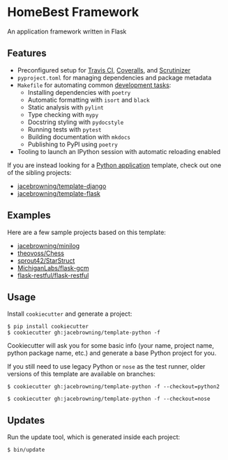 # HomeBest Framework
An application framework written in Flask

## Features

* Preconfigured setup for [Travis CI](https://travis-ci.org/), [Coveralls](https://coveralls.io/), and [Scrutinizer](https://scrutinizer-ci.com/)
* `pyproject.toml` for managing dependencies and package metadata
* `Makefile` for automating common [development tasks](https://github.com/jacebrowning/template-python/blob/master/%7B%7Bcookiecutter.project_name%7D%7D/CONTRIBUTING.md):
    - Installing dependencies with `poetry`
    - Automatic formatting with `isort` and `black`
    - Static analysis with `pylint`
    - Type checking with `mypy`
    - Docstring styling with `pydocstyle`
    - Running tests with `pytest`
    - Building documentation with `mkdocs`
    - Publishing to PyPI using `poetry`
* Tooling to launch an IPython session with automatic reloading enabled

If you are instead looking for a [Python application](https://caremad.io/posts/2013/07/setup-vs-requirement/) template, check out one of the sibling projects:

* [jacebrowning/template-django](https://github.com/jacebrowning/template-django)
* [jacebrowning/template-flask](https://github.com/jacebrowning/template-flask)

## Examples

Here are a few sample projects based on this template:

* [jacebrowning/minilog](https://github.com/jacebrowning/minilog)
* [theovoss/Chess](https://github.com/theovoss/Chess)
* [sprout42/StarStruct](https://github.com/sprout42/StarStruct)
* [MichiganLabs/flask-gcm](https://github.com/MichiganLabs/flask-gcm)
* [flask-restful/flask-restful](https://github.com/flask-restful/flask-restful)

## Usage

Install `cookiecutter` and generate a project:

```
$ pip install cookiecutter
$ cookiecutter gh:jacebrowning/template-python -f
```

Cookiecutter will ask you for some basic info (your name, project name, python package name, etc.) and generate a base Python project for you.

If you still need to use legacy Python or `nose` as the test runner, older versions of this template are available on branches:

```
$ cookiecutter gh:jacebrowning/template-python -f --checkout=python2

$ cookiecutter gh:jacebrowning/template-python -f --checkout=nose
```

## Updates

Run the update tool, which is generated inside each project:

```
$ bin/update
```

